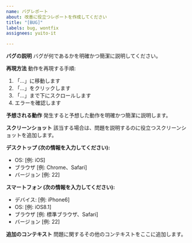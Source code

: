 ```yaml
---
name: バグレポート
about: 改善に役立つレポートを作成してください
title: "[BUG]"
labels: bug, wontfix
assignees: yuito-it

---
```


**バグの説明**
バグが何であるかを明確かつ簡潔に説明してください。

**再現方法**
動作を再現する手順:
1. 「...」に移動します
2. 「...」をクリックします
3. 「...」まで下にスクロールします
4. エラーを確認します

**予想される動作**
発生すると予想した動作を明確かつ簡潔に説明します。

**スクリーンショット**
該当する場合は、問題を説明するのに役立つスクリーンショットを追加します。

**デスクトップ (次の情報を入力してください):**
- OS: [例: iOS]
- ブラウザ [例: Chrome、Safari]
- バージョン [例: 22]

**スマートフォン (次の情報を入力してください):**
- デバイス: [例: iPhone6]
- OS: [例: iOS8.1]
- ブラウザ [例: 標準ブラウザ、Safari]
- バージョン [例: 22]

**追加のコンテキスト**
問題に関するその他のコンテキストをここに追加します。
